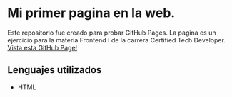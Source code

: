# Mi primer pagina en la web.

Este repositorio fue creado para probar GitHub Pages.
La pagina es un ejercicio para la materia Frontend I de la carrera Certified Tech Developer.
<a href="https://viessel.github.io/myHTMLrepo/">Vista esta GitHub Page!</a>

## Lenguajes utilizados

- HTML
